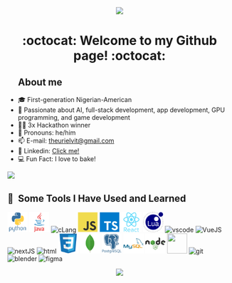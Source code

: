 <!--
**Uriel-V/uriel-v** is a ✨ _special_ ✨ repository because its `README.md` (this file) appears on your GitHub profile.

Here are some ideas to get you started:

- 🔭 I’m currently working on ...
- 🌱 I’m currently learning ...
- 👯 I’m looking to collaborate on ...
- 🤔 I’m looking for help with ...
- 💬 Ask me about ...
- 📫 How to reach me: ...
- 😄 Pronouns: ...
- ⚡ Fun fact: ...
-->
<p align="center">
  <img src="https://capsule-render.vercel.app/api?type=waving&color=gradient&text=Hello!&height=100&section=header"/>
</p>

<h1 align="center"> :octocat:
  Welcome to my Github page! :octocat:
</h1>


<!-- <div align="center"> -->
  <!-- <img src="https://github-profile-trophy.vercel.app/?username=uriel-v&rank=-?" alt="Trophies"/> -->
<!-- </div> -->


<!-- <hr>  -->

[//]: https://github-readme-stats.vercel.app/api?username=uriel-v&count_private=true&show_icons=true&theme=buefy&custom_title=🧶%20Uriel%20is%20vibrating



<!-- <img align="right" src="https://github-readme-stats-rongronggg9.vercel.app/api?username=uriel-v&include_all_commits=true&hide=stars,contribs&show=reviews&count_private=true&show_icons=true&theme=buefy&custom_title=🧶%20Uriel%20is%20vibrating" alt="Uriel's GitHub Stats"> -->

<div id="toc"> <!-- both work, toc or user-content-toc -->
  <ul style="list-style: none;">
    <summary>
      <h2> About me</h2>
    </summary>
  </ul>
</div>

<ul>
  <li>🎓 First-generation Nigerian-American </li>
  <li>🚀 Passionate about AI, full-stack development, app development, GPU programming, and game development</li>
  <li>👨‍💻 3x Hackathon winner</li>
  <li>💭 Pronouns: he/him</li>
  <li>📫 E-mail: <a href="mailto:theurielvit@gmail.com">theurielvit@gmail.com</a></li>
  <li>💬 Linkedin: <a href="https://www.linkedin.com/in/uriel-vitojiegbe">Click me!</a> </li>
  <li>💻 Fun Fact: I love to bake!</li>
</ul>
  
  <picture align="right">
    <source align="right"
      srcset="https://github-readme-stats-rongronggg9.vercel.app/api?username=uriel-v&include_all_commits=true&show=reviews&hide=stars&count_private=true&show_icons=true&theme=dark&custom_title=🧶%20Uriel%20is%20vibrating" 
      media="(prefers-color-scheme: dark)"
    />
    <source align="right"
      srcset="https://github-readme-stats-rongronggg9.vercel.app/api?username=uriel-v&include_all_commits=true&show=reviews&hide=stars&count_private=true&show_icons=true&theme=light&custom_title=🧶%20Uriel%20is%20vibrating" 
      media="(prefers-color-scheme: light), (prefers-color-scheme: no-preference)"
    />
    <img src="https://github-readme-stats-rongronggg9.vercel.app/api?username=uriel-v&include_all_commits=true&show=reviews&hide=stars&count_private=true&show_icons=true&theme=light" />
  </picture>
<!-- <div>
  <img align="right" src="https://github-readme-stats.vercel.app/api?username=uriel-v&show_icons=true&theme=radical&hide=stars,issues,contribs&show=reviews,prs_merged_percentage&show_icons=true" alt="Uriel's GitHub Stats"> 
</div> -->
  

<!-- <hr>  -->

<h2> 🚀 &nbsp;Some Tools I Have Used and Learned</h2>
<p align="left">
<img src="https://raw.githubusercontent.com/devicons/devicon/master/icons/python/python-original-wordmark.svg" alt="python" width="45" height="45"/>
<img src="https://raw.githubusercontent.com/devicons/devicon/master/icons/java/java-original-wordmark.svg" alt="java" width="45" height="45"/>
<img src="https://cdn.jsdelivr.net/gh/devicons/devicon/icons/c/c-original.svg" alt="cLang" width="45" height="45"/>
<img src="https://raw.githubusercontent.com/devicons/devicon/master/icons/javascript/javascript-original.svg" alt="javascript" width="45" height="45" />
<img src="https://raw.githubusercontent.com/devicons/devicon/master/icons/typescript/typescript-original.svg" alt="typescript" width="45" height="45" />
<img src="https://raw.githubusercontent.com/devicons/devicon/master/icons/react/react-original-wordmark.svg" alt="react" width="45" height="45" />
<img src="https://raw.githubusercontent.com/devicons/devicon/master/icons/lua/lua-original.svg" alt="lua" width="45" height="45" />
<img src="https://cdn.jsdelivr.net/gh/devicons/devicon/icons/vscode/vscode-original.svg" alt="vscode" width="45" height="45"/>
<img src="https://cdn.jsdelivr.net/gh/devicons/devicon/icons/vuejs/vuejs-original-wordmark.svg" alt="VueJS" width="45" height="45"/>
<img src="https://cdn.jsdelivr.net/gh/devicons/devicon/icons/nextjs/nextjs-original.svg" alt="nextJS" width="45" height="45"/>
<img src="https://cdn.jsdelivr.net/gh/devicons/devicon/icons/html5/html5-original.svg" alt="html" width="45" height="45"/>
<img src="https://raw.githubusercontent.com/devicons/devicon/master/icons/css3/css3-original.svg" alt="css3" width="45" height="45" />
<img src="https://raw.githubusercontent.com/devicons/devicon/master/icons/mongodb/mongodb-original.svg" alt="mongodb" width="45" height="45" />
<img src="https://raw.githubusercontent.com/devicons/devicon/master/icons/postgresql/postgresql-plain-wordmark.svg" alt="PostgreSQL" width="45" height="45" />
<img src="https://raw.githubusercontent.com/devicons/devicon/master/icons/mysql/mysql-original-wordmark.svg" alt="mysql" width="45" height="45" />
<img src="https://raw.githubusercontent.com/devicons/devicon/master/icons/nodejs/nodejs-original-wordmark.svg" alt="nodejs" width="45" height="45" />
<img src="https://cdn.jsdelivr.net/gh/devicons/devicon/icons/amazonwebservices/amazonwebservices-plain-wordmark.svg" width="45" height="45"/>    
<img src="https://cdn.jsdelivr.net/gh/devicons/devicon/icons/git/git-original.svg" alt="git" width="45" height="45"/>
<img src="https://cdn.jsdelivr.net/gh/devicons/devicon/icons/blender/blender-original.svg" alt="blender" width="45" height="45"/>
<img src="https://cdn.jsdelivr.net/gh/devicons/devicon/icons/figma/figma-original.svg" alt="figma" width="45" height="45"/>   
</p>

<p align="center">
  <img src="https://capsule-render.vercel.app/api?type=waving&color=gradient&height=100&section=footer"/>
</p>
